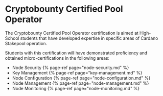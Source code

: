 # Cryptobounty Certified Pool Operator

The Cryptobounty Certified Pool Operator certification is aimed at High-School students that have developed expertise in specific areas of Cardano Stakepool operation.

Students with this certification will have demonstrated proficiency and obtained micro-certifications in the following areas:

* Node Security
{% page-ref page="node-security.md" %}
* Key Management
{% page-ref page="key-management.md" %}
* Node Configuration
{% page-ref page="node-configuration.md" %}
* Node Management
{% page-ref page="node-management.md" %}
* Node Monitoring
{% page-ref page="node-monitoring.md" %}


